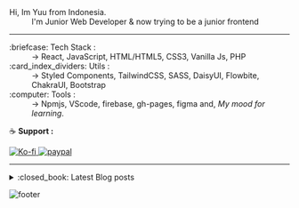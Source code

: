 <dl>
  <dt>Hi, Im Yuu from Indonesia.</dt>
  <dd>I'm Junior Web Developer & now trying to be a junior frontend</dd>
</dl>

---

<dl>
  <dt>:briefcase: Tech Stack :</dt>
  <dd>-> React, JavaScript, HTML/HTML5, CSS3, Vanilla Js, PHP</dd>

  <dt>:card_index_dividers: Utils :</dt>
  <dd>-> Styled Components, TailwindCSS, SASS, DaisyUI, Flowbite, ChakraUI, Bootstrap</dd>
  
  <dt>:computer: Tools :</dt>
  <dd>-> Npmjs, VScode, firebase, gh-pages, figma and, <em>My mood for learning</em>.</dd>
</dl>


:coffee: **Support :**

<a href="https://ko-fi.com/idyuu">
  <img src="https://img.shields.io/badge/Ko--fi-F16061?style=for-the-badge&logo=ko-fi&logoColor=white" alt="Ko-fi"/>
</a>

<a href="https://www.paypal.com/paypalme/arleth98">
  <img src="https://img.shields.io/badge/PayPal-00457C?style=for-the-badge&logo=paypal&logoColor=white" alt="paypal"/>
</a>

---

<details>
<summary>:closed_book: Latest Blog posts</summary>

<!-- BLOG-POST-LIST:START -->
- [Membuat Recent News Ticker dengan Label](https://arlethdesign.blogspot.com/2023/10/membuat-recent-news-ticker-dengan-label.html)
- [Membuat Read Mode &lpar;Screen shader&rpar;](https://arlethdesign.blogspot.com/2020/06/membuat-read-mode-screen-shader.html)
- [Audit pesan yang ada di inspect element pada console](https://arlethdesign.blogspot.com/2023/07/web-console-log-issue.html)
- [Ongoing List Anime Auto Index [Responsive Update]](https://arlethdesign.blogspot.com/2017/10/ongoing-list-anime-auto-index.html)
- [Anime Info &amp; download box](https://arlethdesign.blogspot.com/2020/06/anime-info-download-box.html)
<!-- BLOG-POST-LIST:END -->
  
</details>



![footer](https://capsule-render.vercel.app/api?type=waving&color=auto&height=150&section=footer&text=Id-Yuu&fontSize=20&fontAlignY=60&fontAlign=90)
